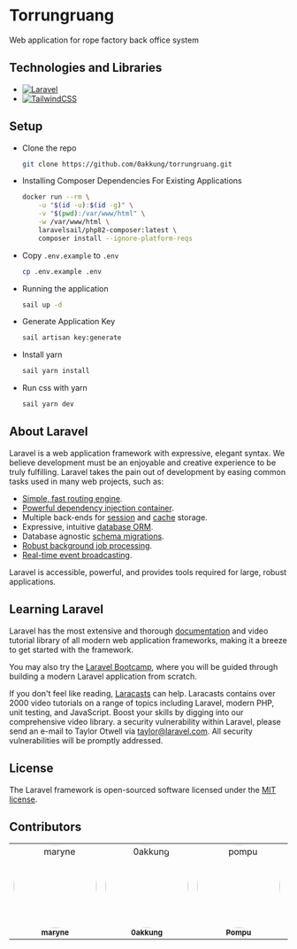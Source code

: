# Torrungruang

Web application for rope factory back office system

## Technologies and Libraries

* [![Laravel][Laravel.com]][Laravel-url]
* [![TailwindCSS][TailwindCSS.com]][TailwindCSS-url]

## Setup

* Clone the repo
    ```sh
    git clone https://github.com/0akkung/torrungruang.git
    ```

* Installing Composer Dependencies For Existing Applications
    ```sh
    docker run --rm \
        -u "$(id -u):$(id -g)" \
        -v "$(pwd):/var/www/html" \
        -w /var/www/html \
        laravelsail/php82-composer:latest \
        composer install --ignore-platform-reqs
    ```
  
* Copy `.env.example` to `.env`
  ```sh
  cp .env.example .env
  ```

* Running the application
    ```sh
    sail up -d
    ```
  
* Generate Application Key
    ```sh
    sail artisan key:generate
    ```
  
* Install yarn
    ```sh
    sail yarn install
    ```

* Run css with yarn
    ```sh
    sail yarn dev
    ```

## About Laravel

Laravel is a web application framework with expressive, elegant syntax. We believe development must be an enjoyable and creative experience to be truly fulfilling. Laravel takes the pain out of development by easing common tasks used in many web projects, such as:

- [Simple, fast routing engine](https://laravel.com/docs/routing).
- [Powerful dependency injection container](https://laravel.com/docs/container).
- Multiple back-ends for [session](https://laravel.com/docs/session) and [cache](https://laravel.com/docs/cache) storage.
- Expressive, intuitive [database ORM](https://laravel.com/docs/eloquent).
- Database agnostic [schema migrations](https://laravel.com/docs/migrations).
- [Robust background job processing](https://laravel.com/docs/queues).
- [Real-time event broadcasting](https://laravel.com/docs/broadcasting).

Laravel is accessible, powerful, and provides tools required for large, robust applications.

## Learning Laravel

Laravel has the most extensive and thorough [documentation](https://laravel.com/docs) and video tutorial library of all modern web application frameworks, making it a breeze to get started with the framework.

You may also try the [Laravel Bootcamp](https://bootcamp.laravel.com), where you will be guided through building a modern Laravel application from scratch.

If you don't feel like reading, [Laracasts](https://laracasts.com) can help. Laracasts contains over 2000 video tutorials on a range of topics including Laravel, modern PHP, unit testing, and JavaScript. Boost your skills by digging into our comprehensive video library.
 a security vulnerability within Laravel, please send an e-mail to Taylor Otwell via [taylor@laravel.com](mailto:taylor@laravel.com). All security vulnerabilities will be promptly addressed.

## License

The Laravel framework is open-sourced software licensed under the [MIT license](https://opensource.org/licenses/MIT).

## Contributors
<table>
  <tbody>
    <tr>
      <td align="center"><a href="https://github.com/AmpornSaejaew"><img src="https://avatars.githubusercontent.com/u/98537729?s=500&v=4" width="150px;" style="border-radius: 100%" alt="maryne"/><br /><sub><b>maryne</b></sub></a><br /><small></small></td>
      <td align="center"><a href="https://github.com/0akkung"><img src="https://avatars.githubusercontent.com/u/98578165?s=500&v=4" width="150px;" style="border-radius: 100%" alt="0akkung"/><br /><sub><b>0akkung</b></sub></a><br /><small></small></td>
      <td align="center"><a href="https://github.com/Pompu"><img src="https://avatars.githubusercontent.com/u/98573939?v=4" width="150px;" style="border-radius: 100%" alt="pompu"/><br /><sub><b>Pompu</b></sub></a><br /><small></small></td>
      <td align="center"><a href="https://github.com/Donutto"><img src="https://avatars.githubusercontent.com/u/98575516?v=4" width="150px;" style="border-radius: 100%" alt="donuto"/><br /><sub><b>Donutto</b></sub></a><br /><small></small></td>

  </tbody>
</table>

<!-- Markdown Links & Images -->
[Laravel.com]: https://img.shields.io/badge/Laravel-FF2D20?style=for-the-badge&logo=laravel&logoColor=white
[Laravel-url]: https://laravel.com
[Spring.io]: https://img.shields.io/badge/Spring-6DB33F?style=for-the-badge&logo=spring&logoColor=white
[Spring-url]: https://spring.io
[Spring.io/spring-boot]: https://img.shields.io/badge/Spring_Boot-F2F4F9?style=for-the-badge&logo=spring-boot
[SpringBoot-url]: https://spring.io/projects/spring-boot]
[TailwindCSS.com]: https://img.shields.io/badge/tailwindcss-%2338B2AC.svg?style=for-the-badge&logo=tailwind-css&logoColor=white
[TailwindCSS-url]: https://tailwindcss.com/
